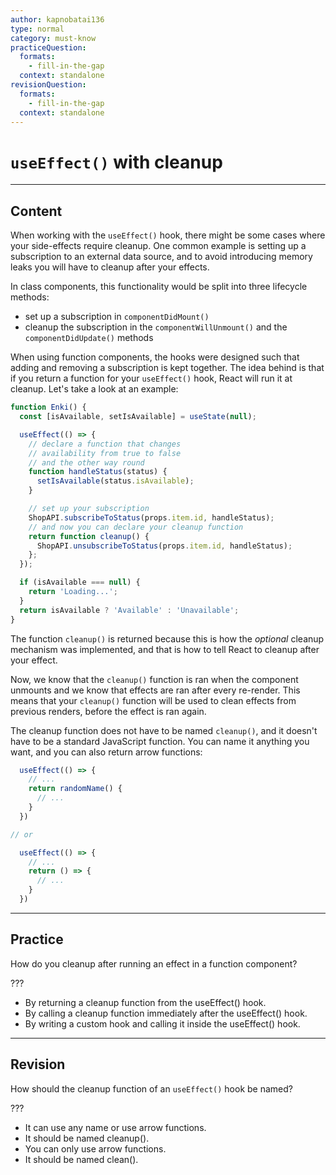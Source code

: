 ```yaml
---
author: kapnobatai136
type: normal
category: must-know
practiceQuestion:
  formats:
    - fill-in-the-gap
  context: standalone
revisionQuestion:
  formats:
    - fill-in-the-gap
  context: standalone
---
```


# `useEffect()` with cleanup


---

## Content

When working with the `useEffect()` hook, there might be some cases where your side-effects require cleanup. One common example is setting up a subscription to an external data source, and to avoid introducing memory leaks you will have to cleanup after your effects.

In class components, this functionality would be split into three lifecycle methods:

- set up a subscription in `componentDidMount()`
- cleanup the subscription in the `componentWillUnmount()` and the `componentDidUpdate()` methods

When using function components, the hooks were designed such that adding and removing a subscription is kept together. The idea behind is that if you return a function for your `useEffect()` hook, React will run it at cleanup. Let's take a look at an example:

```js
function Enki() {
  const [isAvailable, setIsAvailable] = useState(null);

  useEffect(() => {
    // declare a function that changes
    // availability from true to false
    // and the other way round
    function handleStatus(status) {
      setIsAvailable(status.isAvailable);
    }

    // set up your subscription
    ShopAPI.subscribeToStatus(props.item.id, handleStatus);
    // and now you can declare your cleanup function
    return function cleanup() {
      ShopAPI.unsubscribeToStatus(props.item.id, handleStatus);
    };
  });

  if (isAvailable === null) {
    return 'Loading...';
  }
  return isAvailable ? 'Available' : 'Unavailable';
}
```

The function `cleanup()` is returned because this is how the *optional* cleanup mechanism was implemented, and that is how to tell React to cleanup after your effect.

Now, we know that the `cleanup()` function is ran when the component unmounts and we know that effects are ran after every re-render. This means that your `cleanup()` function will be used to clean effects from previous renders, before the effect is ran again.

The cleanup function does not have to be named `cleanup()`, and it doesn't have to be a standard JavaScript function. You can name it anything you want, and you can also return arrow functions:

```js
  useEffect(() => {
    // ...
    return randomName() {
      // ...
    }
  })

// or

  useEffect(() => {
    // ...
    return () => {
      // ...
    }
  })
```


---

## Practice

How do you cleanup after running an effect in a function component?

???

- By returning a cleanup function from the useEffect() hook.
- By calling a cleanup function immediately after the useEffect() hook.
- By writing a custom hook and calling it inside the useEffect() hook.


---

## Revision

How should the cleanup function of an `useEffect()` hook be named?

???

- It can use any name or use arrow functions.
- It should be named cleanup().
- You can only use arrow functions.
- It should be named clean().
